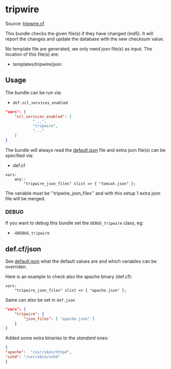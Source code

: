 # tripwire

Source: [tripwire.cf](/services/tripwire.cf)

This bundle checks the given file(s) if they have changed (md5). It will report the changes
and update the database with the new checksum value.

No template file are generated, we only need josn file(s) as input. The location of this
file(s) are:
 * templates/tripwire/json

## Usage

The bundle can be run via:
 * `def.scl_services_enabled`
```json
"vars": {
    "scl_services_enabled": [
            "...",
            "tripwire",
            "..."
    ]
}
```

The bundle will always read the [default.json](/templates/tripwire/json/default.json) file
and extra json file(s) can be specified via:
 * def.cf
```
vars:
    any::
        "tripwire_json_files" slist => { "tomcat.json" };
```

The variable must be ''tripwire_json_files'' and with this setup 1 extra json file will be  merged.

### DEBUG

If you want to debug this bundle set the `DEBUG_tripwire` class, eg:
 * `-DDEBUG_tripwire`

## def.cf/json

See [default.json](/templates/tripwire/json/default.json) what the default values are and
which variables can be overriden.

Here is an example to check also the apache binary (def.cf):
```
vars:
    "tripwire_json_files" slist => { "apache.json" ];
```

Same can also be set in `def.json`
```json
"vars": {
    "tripwire": {
        "json_files": [ "apache.json" ]
    }
}
```

Added some extra binaries to the *standard* ones:
```json
{
"apache":  "/usr/sbin/httpd",
"sshd": "/usr/sbin/sshd"
}
```
